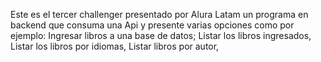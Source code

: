 Este es el tercer challenger presentado por Alura Latam un programa en backend que consuma una Api y presente varias opciones como por ejemplo:
Ingresar libros a una base de datos;
Listar los libros ingresados, 
Listar los libros por idiomas,
Listar libros por autor,

